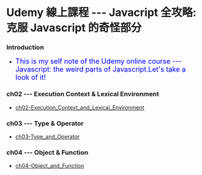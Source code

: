 Udemy 線上課程 --- Javacript 全攻略: 克服 Javascript 的奇怪部分
===

### Introduction
- <font size=4 color=blue>This is my self note of the Udemy online course --- Javascript: the weird parts of Javascript.Let's take a look of it!</font>

### ch02 --- Execution Context & Lexical Environment
- [ch02-Execution_Context_and_Lexical_Environment](./ch02)

### ch03 --- Type & Operator
- [ch03-Type_and_Operator](./ch03)

### ch04 --- Object & Function
- [ch04-Object_and_Function](./ch04)